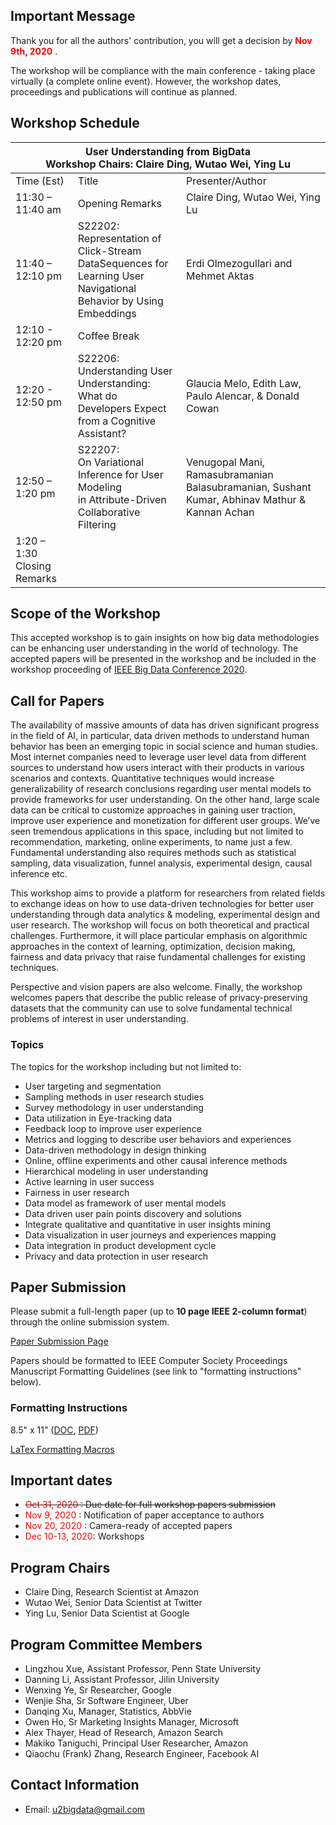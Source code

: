 ## Important Message
Thank you for all the authors' contribution, you will get a decision by <span style="color:red"> **Nov 9th, 2020** </span>.

The workshop will be compliance with the main conference - taking place virtually (a complete online event). However, the workshop dates, proceedings and publications will continue as planned.

## Workshop Schedule
<table class="tg">
<thead>
  <tr>
    <th colspan="3">User Understanding from BigData<br>Workshop Chairs: Claire Ding, Wutao Wei, Ying Lu</th>
  </tr>
</thead>
<tbody>
  <tr>
    <td class="tg-0pky">Time (Est)</td>
    <td class="tg-0pky">Title</td>
    <td class="tg-0pky">Presenter/Author</td>
  </tr>
  <tr>
    <td class="tg-0pky">11:30 – 11:40 am</td>
    <td class="tg-0pky">Opening Remarks</td>
    <td class="tg-0pky">Claire Ding, Wutao Wei, Ying Lu</td>
  </tr>
  <tr>
    <td class="tg-0pky">11:40 – 12:10 pm</td>
    <td class="tg-0pky">S22202:<br>Representation of Click-Stream DataSequences for <br>Learning User Navigational Behavior by Using Embeddings</td>
    <td class="tg-0pky">Erdi Olmezogullari and Mehmet Aktas</td>
  </tr>
  <tr>
    <td class="tg-0pky">12:10 - 12:20 pm</td>
    <td class="tg-0pky">Coffee Break</td>
    <td class="tg-0pky"></td>
  </tr>
  <tr>
    <td class="tg-0pky">12:20 - 12:50 pm</td>
    <td class="tg-0pky">S22206:<br>Understanding User Understanding: What do <br>Developers Expect from a Cognitive Assistant?</td>
    <td class="tg-0pky">Glaucia Melo, Edith Law, Paulo Alencar, &amp; Donald Cowan</td>
  </tr>
  <tr>
    <td class="tg-0pky">12:50 – 1:20 pm</td>
    <td class="tg-0pky">S22207:<br>On Variational Inference for User Modeling<br> in Attribute-Driven Collaborative Filtering</td>
    <td class="tg-0pky">Venugopal Mani, Ramasubramanian Balasubramanian, Sushant Kumar, Abhinav Mathur &amp; Kannan Achan</td>
  </tr>
  <tr>
    <td class="tg-0pky">1:20 – 1:30 Closing Remarks</td>
    <td class="tg-0pky"></td>
    <td class="tg-0pky"></td>
  </tr>
</tbody>
</table>

## Scope of the Workshop
This accepted workshop is to gain insights on how big data methodologies can be enhancing user understanding in the world of technology. The accepted papers will be presented in the workshop and be included in the workshop proceeding of [IEEE Big Data Conference 2020](http://bigdataieee.org/BigData2020/).

## Call for Papers
The availability of massive amounts of data has driven significant progress in the field of AI, in particular, data driven methods to understand human behavior has been an emerging topic in social science and human studies. Most internet companies need to leverage user level data from different sources to understand how users interact with their products in various scenarios and contexts. Quantitative techniques would increase generalizability of research conclusions regarding user mental models to provide frameworks for user understanding. On the other hand, large scale data can be critical to customize approaches in gaining user traction, improve user experience and monetization for different user groups. We’ve seen tremendous applications in this space, including but not limited to recommendation, marketing, online experiments, to name just a few. Fundamental understanding also requires methods such as statistical sampling, data visualization, funnel analysis, experimental design, causal inference etc.

This workshop aims to provide a platform for researchers from related fields to exchange ideas on how to use data-driven technologies for better user understanding through data analytics & modeling, experimental design and user research. The workshop will focus on both theoretical and practical challenges. Furthermore, it will place particular emphasis on algorithmic approaches in the context of learning, optimization, decision making, fairness and data privacy that raise fundamental challenges for existing techniques. 

Perspective and vision papers are also welcome. Finally, the workshop welcomes papers that describe the public release of privacy-preserving datasets that the community can use to solve fundamental technical problems of interest in user understanding.

### Topics

The topics for the workshop including but not limited to:
- User targeting and segmentation
- Sampling methods in user research studies
-	Survey methodology in user understanding
-	Data utilization in Eye-tracking data
-	Feedback loop to improve user experience
-	Metrics and logging to describe user behaviors and experiences
-	Data-driven methodology in design thinking
-	Online, offline experiments and other causal inference methods
-	Hierarchical modeling in user understanding
-	Active learning in user success
-	Fairness in user research
-	Data model as framework of user mental models
-	Data driven user pain points discovery and solutions
-	Integrate qualitative and quantitative in user insights mining
-	Data visualization in user journeys and experiences mapping
-	Data integration in product development cycle
-	Privacy and data protection in user research

## Paper Submission
Please submit a full-length paper (up to **10 page IEEE 2-column format**) through the online submission system.

[Paper Submission Page](https://wi-lab.com/cyberchair/2020/bigdata20/scripts/submit.php?subarea=S22&undisplay_detail=1&wh=/cyberchair/2020/bigdata20/scripts/ws_submit.php)

Papers should be formatted to IEEE Computer Society Proceedings Manuscript Formatting Guidelines (see link to "formatting instructions" below).

### Formatting Instructions
8.5" x 11" ([DOC](http://bigdataieee.org/BigData2020/files/Conference-template-letter.doc), [PDF](http://bigdataieee.org/BigData2020/files/IEEEtran_HOWTO.pdf))

[LaTex Formatting Macros](http://bigdataieee.org/BigData2020/files/Conference-LaTeX-template_7-9-18.zip)

## Important dates 
-	<s><span style="color:red"> Oct 31, 2020 </span>: Due date for full workshop papers submission </s>
-	<span style="color:red"> Nov 9, 2020 </span>: Notification of paper acceptance to authors
-	<span style="color:red"> Nov 20, 2020 </span>: Camera-ready of accepted papers
-	<span style="color:red"> Dec 10-13, 2020</span>: Workshops

## Program Chairs
-	Claire Ding, Research Scientist at Amazon
-	Wutao Wei, Senior Data Scientist at Twitter
-	Ying Lu, Senior Data Scientist at Google

## Program Committee Members
-	Lingzhou Xue, Assistant Professor, Penn State University
-	Danning Li, Assistant Professor, Jilin University
-	Wenxing Ye, Sr Researcher, Google
-	Wenjie Sha, Sr Software Engineer, Uber
- Danqing Xu, Manager, Statistics, AbbVie
-	Owen Ho, Sr Marketing Insights Manager, Microsoft
-	Alex Thayer, Head of Research, Amazon Search
-	Makiko Taniguchi, Principal User Researcher, Amazon
- Qiaochu (Frank) Zhang, Research Engineer, Facebook AI

## Contact Information
- Email: u2bigdata@gmail.com

